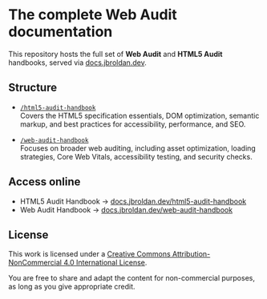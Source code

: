 # The complete Web Audit documentation

This repository hosts the full set of **Web Audit** and **HTML5 Audit** handbooks, served via [docs.jbroldan.dev](https://docs.jbroldan.dev).

## Structure

- [`/html5-audit-handbook`](./html5-audit-handbook/)  
  Covers the HTML5 specification essentials, DOM optimization, semantic markup, and best practices for accessibility, performance, and SEO.

- [`/web-audit-handbook`](./web-audit-handbook/)  
  Focuses on broader web auditing, including asset optimization, loading strategies, Core Web Vitals, accessibility testing, and security checks.

## Access online

- HTML5 Audit Handbook → [docs.jbroldan.dev/html5-audit-handbook](https://docs.jbroldan.dev/html5-audit-handbook)  
- Web Audit Handbook → [docs.jbroldan.dev/web-audit-handbook](https://docs.jbroldan.dev/web-audit-handbook)

## License

This work is licensed under a
[Creative Commons Attribution-NonCommercial 4.0 International License](https://creativecommons.org/licenses/by-nc/4.0/).

You are free to share and adapt the content for non-commercial purposes, as long as you give appropriate credit.